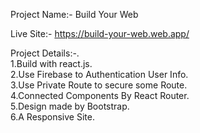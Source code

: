 Project Name:- Build Your Web

Live Site:- https://build-your-web.web.app/

Project Details:-.\
1.Build with react.js.\
2.Use Firebase to Authentication User Info.\
3.Use Private Route to secure some Route.\
4.Connected Components By React Router.\
5.Design made by Bootstrap.\
6.A Responsive Site. 